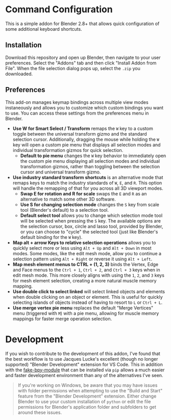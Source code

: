 # Command Configuration

This is a simple addon for Blender 2.8+ that allows quick configuration of some additional keyboard shortcuts.

## Installation

Download this repository and open up Blender, then navigate to your user preferences. Select the "Addons" tab and then click "Install Addon from File". When the file selection dialog pops up, select the `.zip` you downloaded.

## Preferences

This add-on manages keymap bindings across multiple view modes instaneously and allows you to customize which custom bindings you want to use. You can access these settings from the preferences menu in Blender.


- **Use W for Smart Select / Transform** remaps the `W` key to a custom toggle between the universal transform gizmo and the standard selection cursor. Additionally, dragging the mouse while holding the `W` key will open a custom pie menu that displays all selection modes and individual transformation gizmos for quick selection.
  - **Default to pie menu** changes the `W` key behavior to immediately open the custom pie menu displaying all selection modes and individual transformation gizmos, rather than toggling between the selection cursor and universal transform gizmo.
- **Use industry standard transform shortcuts** is an alternative mode that remaps keys to match the industry standards of `W`, `E`, and `R`. This option will handle the remapping of that for you across all 3D viewport modes.
  - **Swap E for rotation and R for scale** swaps the `E` and `R` as an alternative to match some other 3D software.
  - **Use S for changing selection mode** changes the `S` key from scale tool (Blender's default) to a selection tool.
  - **Default select tool** allows you to change which selection mode tool will be selected when pressing the `S` key. The available options are the selection cursor, box, circle and lasso tool, provided by Blender, or you can choose to "cycle" the selected tool (just like Blender's default binding for the `W` key).
- **Map alt + arrow Keys to relative selection operations** allows you to quickly select more or less using `Alt + Up` and `Alt + Down` in most modes. Some modes, like the edit mesh mode, allow you to continue a selection pattern using `Alt + Right` or reverse it using `Alt + Left`.
- **Map mesh element menus to CTRL + (1, 2, 3)** binds the Vertex, Edge and Face menus to the `Ctrl + 1`, `Ctrl + 2`, and `Ctrl + 3` keys when in edit mesh mode. This more closely aligns with using the `1`, `2`, and `3` keys for mesh element selection, creating a more natural muscle memory mapping.
- **Use double click to select linked** will select linked objects and elements when double clicking on an object or element. This is useful for quickly selecting islands of objects instead of having to resort to `L` or `Ctrl + L`.
- **Use merge vertex pie menu** replaces the default "Merge Vertices" menu (triggered with `M`) with a pie menu, allowing for muscle memory mappings for faster merge operation selection.

# Development

If you wish to contribute to the development of this addon, I've found that the best workflow is to use Jacques Lucke's excellent (though no longer supported) "Blender Development" extension for VS Code. This in addition with the [fake-bpy-module](https://pypi.org/project/fake-bpy-module-2.93/) that can be installed via `pip` allows a much easier and faster development environment than any of the alternatives I've seen.

> If you're working on Windows, be aware that you may have issues with folder permissions when attempting to use the "Build and Start" feature from the "Blender Development" extension. Either change Blender to use your custom installation of `python` or edit the file permissions for Blender's application folder and subfolders to get around these issues.
